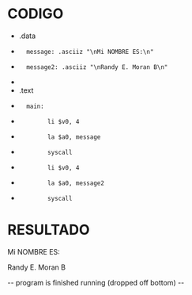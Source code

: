 # CODIGO

-  .data
-       message: .asciiz "\nMi NOMBRE ES:\n"
-       message2: .asciiz "\nRandy E. Moran B\n"        
-
-  .text
-       main:
-             li $v0, 4
-             la $a0, message
-             syscall
-             li $v0, 4
-             la $a0, message2
-             syscall


# RESULTADO

Mi NOMBRE ES:

Randy E. Moran B

-- program is finished running (dropped off bottom) --
